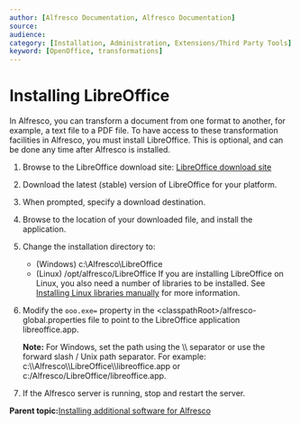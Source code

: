 ```yaml
---
author: [Alfresco Documentation, Alfresco Documentation]
source: 
audience: 
category: [Installation, Administration, Extensions/Third Party Tools]
keyword: [OpenOffice, transformations]
---
```


# Installing LibreOffice

In Alfresco, you can transform a document from one format to another, for example, a text file to a PDF file. To have access to these transformation facilities in Alfresco, you must install LibreOffice. This is optional, and can be done any time after Alfresco is installed.

1.  Browse to the LibreOffice download site: [LibreOffice download site](https://www.libreoffice.org/download/libreoffice-fresh/)

2.  Download the latest \(stable\) version of LibreOffice for your platform.

3.  When prompted, specify a download destination.

4.  Browse to the location of your downloaded file, and install the application.

5.  Change the installation directory to:

    -   \(Windows\) c:\\Alfresco\\LibreOffice
    -   \(Linux\) /opt/alfresco/LibreOffice
    If you are installing LibreOffice on Linux, you also need a number of libraries to be installed. See [Installing Linux libraries manually](../concepts/install-lolibfiles.md) for more information.

6.  Modify the `ooo.exe=` property in the <classpathRoot\>/alfresco-global.properties file to point to the LibreOffice application libreoffice.app.

    **Note:** For Windows, set the path using the \\\\ separator or use the forward slash / Unix path separator. For example: c:\\\\Alfresco\\\\LibreOffice\\\\libreoffice.app or c:/Alfresco/LibreOffice/libreoffice.app.

7.  If the Alfresco server is running, stop and restart the server.


**Parent topic:**[Installing additional software for Alfresco](../concepts/prereq-opt-install.md)

